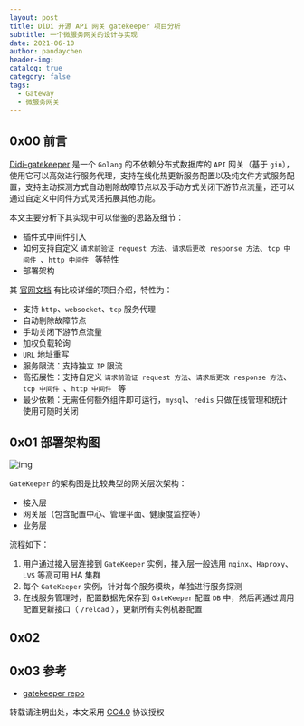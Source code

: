 ```yaml
---
layout: post
title: DiDi 开源 API 网关 gatekeeper 项目分析
subtitle: 一个微服务网关的设计与实现
date: 2021-06-10
author: pandaychen
header-img:
catalog: true
category: false
tags:
  - Gateway
  - 微服务网关
---
```


## 0x00 前言
[Didi-gatekeeper](https://github.com/didi/gatekeeper) 是一个 `Golang` 的不依赖分布式数据库的 `API` 网关（基于 `gin`），使用它可以高效进行服务代理，支持在线化热更新服务配置以及纯文件方式服务配置，支持主动探测方式自动剔除故障节点以及手动方式关闭下游节点流量，还可以通过自定义中间件方式灵活拓展其他功能。

本文主要分析下其实现中可以借鉴的思路及细节：
- 插件式中间件引入
- 如何支持自定义 ` 请求前验证 request 方法 `、` 请求后更改 response 方法 `、`tcp 中间件 `、`http 中间件 ` 等特性
- 部署架构

其 [官网文档](https://github.com/didi/gatekeeper/blob/master/README.md) 有比较详细的项目介绍，特性为：
- 支持 `http`、`websocket`、`tcp` 服务代理
- 自动剔除故障节点
- 手动关闭下游节点流量
- 加权负载轮询
- `URL` 地址重写
- 服务限流：支持独立 `IP` 限流
- 高拓展性：支持自定义 ` 请求前验证 request 方法 `、` 请求后更改 response 方法 `、`tcp 中间件 `、`http 中间件 ` 等
- 最少依赖：无需任何额外组件即可运行，`mysql`、`redis` 只做在线管理和统计使用可随时关闭

##  0x01  部署架构图
![img](https://raw.githubusercontent.com/pandaychen/pandaychen.github.io/master/blog_img/didi-gatekeeper/architecture1.png)

`GateKeeper` 的架构图是比较典型的网关层次架构：
- 接入层
- 网关层（包含配置中心、管理平面、健康度监控等）
- 业务层

流程如下：
1. 用户通过接入层连接到 `GateKeeper` 实例，接入层一般选用 `nginx`、`Haproxy`、`LVS` 等高可用 HA 集群
2. 每个 `GateKeeper` 实例，针对每个服务模块，单独进行服务探测
3. 在线服务管理时，配置数据先保存到 `GateKeeper` 配置 `DB` 中，然后再通过调用配置更新接口（ `/reload` ），更新所有实例机器配置

##  0x02  

## 0x03 参考

- [gatekeeper repo](https://github.com/didi/gatekeeper)

转载请注明出处，本文采用 [CC4.0](http://creativecommons.org/licenses/by-nc-nd/4.0/) 协议授权
